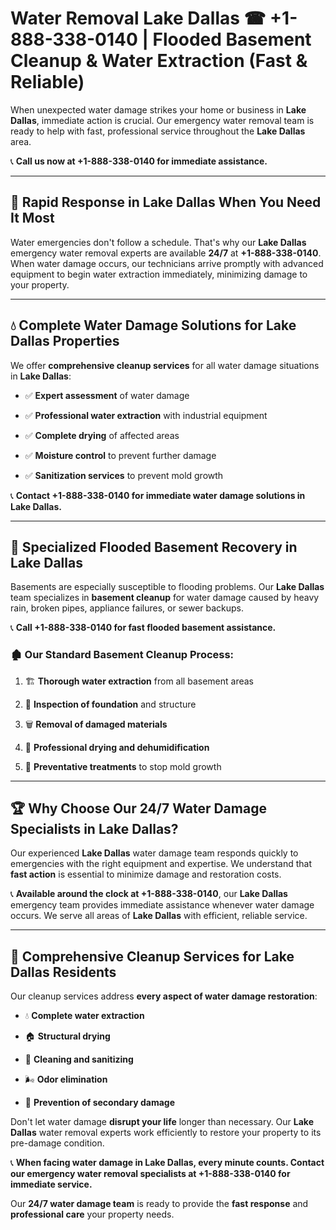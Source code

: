 # Water Removal Lake Dallas ☎ +1-888-338-0140 | Flooded Basement Cleanup & Water Extraction (Fast & Reliable)

When unexpected water damage strikes your home or business in **Lake Dallas**, immediate action is crucial. Our emergency water removal team is ready to help with fast, professional service throughout the **Lake Dallas** area. 

📞 **Call us now at +1-888-338-0140 for immediate assistance.**
---
## 🚀 Rapid Response in Lake Dallas When You Need It Most
Water emergencies don't follow a schedule. That's why our **Lake Dallas** emergency water removal experts are available **24/7** at **+1-888-338-0140**. When water damage occurs, our technicians arrive promptly with advanced equipment to begin water extraction immediately, minimizing damage to your property.
---
## 💧 Complete Water Damage Solutions for Lake Dallas Properties
We offer **comprehensive cleanup services** for all water damage situations in **Lake Dallas**:
- ✅ **Expert assessment** of water damage  
- ✅ **Professional water extraction** with industrial equipment  
- ✅ **Complete drying** of affected areas  
- ✅ **Moisture control** to prevent further damage  
- ✅ **Sanitization services** to prevent mold growth  
📞 **Contact +1-888-338-0140 for immediate water damage solutions in Lake Dallas.**
---
## 🌊 Specialized Flooded Basement Recovery in Lake Dallas
Basements are especially susceptible to flooding problems. Our **Lake Dallas** team specializes in **basement cleanup** for water damage caused by heavy rain, broken pipes, appliance failures, or sewer backups. 
📞 **Call +1-888-338-0140 for fast flooded basement assistance.**
### 🏚️ Our Standard Basement Cleanup Process:
1. 🏗️ **Thorough water extraction** from all basement areas  
2. 🔎 **Inspection of foundation** and structure  
3. 🗑️ **Removal of damaged materials**  
4. 💨 **Professional drying and dehumidification**  
5. 🚫 **Preventative treatments** to stop mold growth  
---
## 🏆 Why Choose Our 24/7 Water Damage Specialists in Lake Dallas?
Our experienced **Lake Dallas** water damage team responds quickly to emergencies with the right equipment and expertise. We understand that **fast action** is essential to minimize damage and restoration costs.
📞 **Available around the clock at +1-888-338-0140**, our **Lake Dallas** emergency team provides immediate assistance whenever water damage occurs. We serve all areas of **Lake Dallas** with efficient, reliable service.
---
## 🧹 Comprehensive Cleanup Services for Lake Dallas Residents
Our cleanup services address **every aspect of water damage restoration**:
- 💧 **Complete water extraction**  
- 🏠 **Structural drying**  
- 🧼 **Cleaning and sanitizing**  
- 🌬️ **Odor elimination**  
- 🚫 **Prevention of secondary damage**  
Don't let water damage **disrupt your life** longer than necessary. Our **Lake Dallas** water removal experts work efficiently to restore your property to its pre-damage condition.
📞 **When facing water damage in Lake Dallas, every minute counts. Contact our emergency water removal specialists at +1-888-338-0140 for immediate service.**
Our **24/7 water damage team** is ready to provide the **fast response** and **professional care** your property needs.
